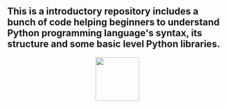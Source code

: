 ## This is a introductory repository includes a bunch of code helping beginners to understand Python programming language's syntax, its structure and some basic level Python libraries.

<div id="header" align="center">
  <img src="https://commons.wikimedia.org/wiki/File:Python-logo-notext.svg#/media/File:Python-logo-notext.svg" width="100"/>
</div>
